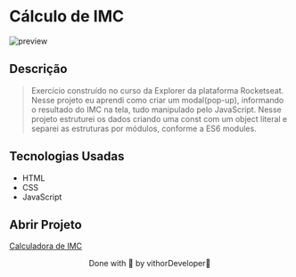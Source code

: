 
# Cálculo de IMC

![preview](https://user-images.githubusercontent.com/116108525/203833496-1ca4cd37-d383-4323-bc4d-89ea4895f616.png)

## Descrição

 > Exercício construído no curso da Explorer da plataforma Rocketseat.
 > Nesse projeto eu aprendi como criar um modal(pop-up), informando o resultado do IMC na tela, tudo manipulado pelo JavaScript.
 > Nesse projeto estruturei os dados criando uma const com um object literal e separei as estruturas por módulos, conforme a ES6 modules.

## Tecnologias Usadas 

* HTML
* CSS
* JavaScript 
## Abrir Projeto

[Calculadora de IMC](https://formulario-chi-livid.vercel.app)

<p align="center">Done with 💜 by vithorDeveloper👋</p>